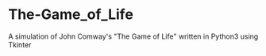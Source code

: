 # The-Game_of_Life
A simulation of John Comway's "The Game of Life" written in Python3 using Tkinter
